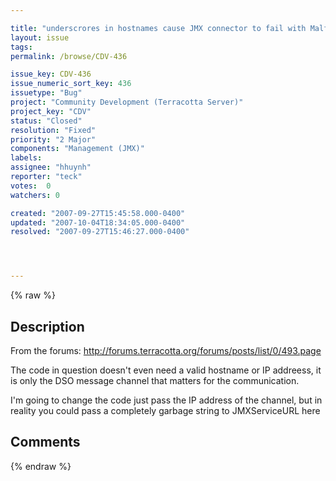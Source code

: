 ```yaml
---

title: "underscrores in hostnames cause JMX connector to fail with MalformedURLException"
layout: issue
tags: 
permalink: /browse/CDV-436

issue_key: CDV-436
issue_numeric_sort_key: 436
issuetype: "Bug"
project: "Community Development (Terracotta Server)"
project_key: "CDV"
status: "Closed"
resolution: "Fixed"
priority: "2 Major"
components: "Management (JMX)"
labels: 
assignee: "hhuynh"
reporter: "teck"
votes:  0
watchers: 0

created: "2007-09-27T15:45:58.000-0400"
updated: "2007-10-04T18:34:05.000-0400"
resolved: "2007-09-27T15:46:27.000-0400"




---
```


{% raw %}

## Description

<div markdown="1" class="description">

From the forums: http://forums.terracotta.org/forums/posts/list/0/493.page

The code in question doesn't even need a valid hostname or IP addreess, it is only the DSO message channel that matters for the communication. 

I'm going to change the code just pass the IP address of the channel, but in reality you could pass a completely garbage string to JMXServiceURL here


</div>

## Comments



{% endraw %}
